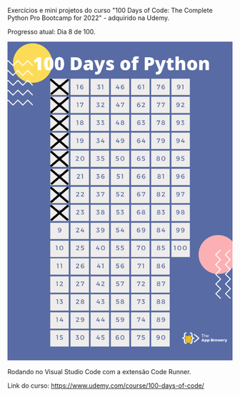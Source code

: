 Exercícios e mini projetos do curso "100 Days of Code: The Complete Python Pro Bootcamp for 2022" - adquirido na Udemy.


Progresso atual: Dia 8 de 100.

![Checklist de atividade](./checklist.png)

Rodando no Visual Studio Code com a extensão Code Runner.

Link do curso:
https://www.udemy.com/course/100-days-of-code/


